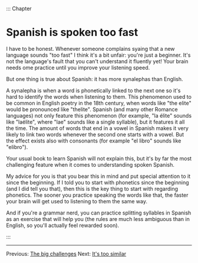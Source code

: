 ::: Chapter

# Spanish is spoken too fast

I have to be honest.
Whenever someone complains syaing that a new language sounds "too fast" I think it's a bit unfair: you're just a beginner.
It's not the language's fault that you can't understand it fluently yet!
Your brain needs ome practice until you improve your listening speed.

But one thing is true about Spanish: it has more synalephas than English.

A synalepha is when a word is phonetically linked to the next one so it's hard to identify the words when listening to them.
This phenomenon used to be common in English poetry in the 18th century, when words like "the elite" would be pronounced like "thelite".
Spanish (and many other Romance languages) not only feature this phenomenon (for example, "la élite" sounds like "laélite", where "lae" sounds like a single syllable), but it features it all the time.
The amount of words that end in a vowel in Spanish makes it very likely to link two words whenever the second one starts with a vowel.
But the effect exists also with consonants (for example "el libro" sounds like "elibro").

Your usual book to learn Spanish will not explain this, but it's by far the most challenging feature when it comes to understanding spoken Spanish.

My advice for you is that you bear this in mind and put special attention to it since the beginning.
If I told you to start with phonetics since the beginning (and I did tell you that), then this is the key thing to start with regarding phonetics.
The sooner you practice speaking the words like that, the faster your brain will get used to listening to them the same way.

And if you're a grammar nerd, you can practice splitting syllables in Spanish as an exercise that will help you (the rules are much less ambiguous than in English, so you'll actually feel rewarded soon).

:::

---

Previous: [The big challenges](the_big_challenges.html)
Next: [It's too similar](similar_words.html)
